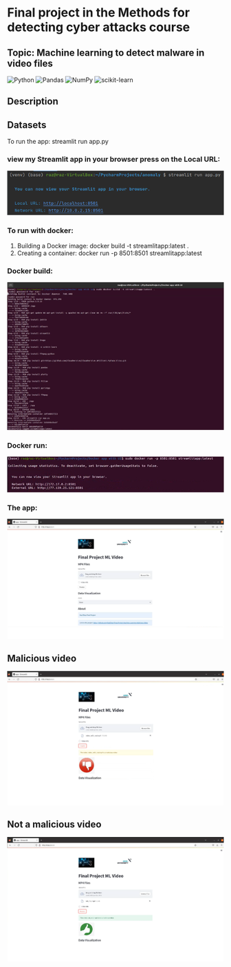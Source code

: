 # Final project in the Methods for detecting cyber attacks course
## Topic: Machine learning to detect malware in video files

![Python](https://img.shields.io/badge/python-3670A0?style=for-the-badge&logo=python&logoColor=ffdd54) ![Pandas](https://img.shields.io/badge/pandas-%23150458.svg?style=for-the-badge&logo=pandas&logoColor=white) ![NumPy](https://img.shields.io/badge/numpy-%23013243.svg?style=for-the-badge&logo=numpy&logoColor=white) ![scikit-learn](https://img.shields.io/badge/scikit--learn-%23F7931E.svg?style=for-the-badge&logo=scikit-learn&logoColor=white)

## Description



## Datasets




To run the app: streamlit run app.py
### view my Streamlit app in your browser press on the Local URL:
![run](https://github.com/RazElbaz/Task-1-Anomaly-detection/blob/main/images/run.png)

### To run with docker:
1) Building a Docker image:
docker build -t streamlitapp:latest .
2) Creating a container:
docker run -p 8501:8501 streamlitapp:latest

### Docker build:

![dockerbuild](https://github.com/RazElbaz/Final-Project-Machine-Learning-Malicious-Video/blob/main/pictures/docker_build.png)

### Docker run:

![dockerrun](https://github.com/RazElbaz/Final-Project-Machine-Learning-Malicious-Video/blob/main/pictures/docker_run.png)

### The app:

![app](https://github.com/RazElbaz/Final-Project-Machine-Learning-Malicious-Video/blob/main/pictures/sreamlit_app.png)

## Malicious video

![mal_video](https://github.com/RazElbaz/Final-Project-Machine-Learning-Malicious-Video/blob/main/pictures/mal_video.png)

## Not a malicious video

![not_mal_video](https://github.com/RazElbaz/Final-Project-Machine-Learning-Malicious-Video/blob/main/pictures/not_mal_video.png)






